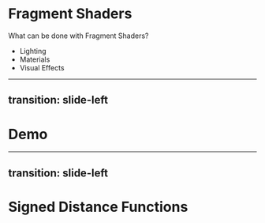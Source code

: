 # Fragment Shaders

What can be done with Fragment Shaders?

<ul>
    <li v-click>Lighting</li>
    <li v-click>Materials</li>
    <li v-click>Visual Effects</li>
</ul>

---
transition: slide-left
---

# Demo

<DemoWebGPUFragmentShader1 />

---
transition: slide-left
---

# Signed Distance Functions

